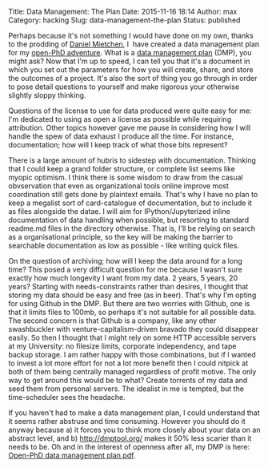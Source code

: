 Title: Data Management: The Plan
Date: 2015-11-16 18:14
Author: max
Category: hacking
Slug: data-management-the-plan
Status: published

Perhaps because it's not something I would have done on my own, thanks to the prodding of [Daniel Mietchen](https://twitter.com/evomri), I  have created a data management plan for my [open-PhD adventure](http://notconfusing.com/am-i-doing-my-phd-in-the-open/). What is a [data management plan](https://en.wikipedia.org/wiki/Data_management_plan) (DMP), you might ask? Now that I'm up to speed, I can tell you that it's a document in which you set out the parameters for how you will create, share, and store the outcomes of a project. It's also the sort of thing you go through in order to pose detail questions to yourself and make rigorous your otherwise slightly sloppy thinking.

Questions of the license to use for data produced were quite easy for me: I'm dedicated to using as open a license as possible while requiring attribution. Other topics however gave me pause in considering how I will handle the spew of data exhaust I produce all the time. For instance, documentation; how will I keep track of what those bits represent?

There is a large amount of hubris to sidestep with documentation. Thinking that I could keep a grand folder structure, or complete list seems like myopic optimism. I think there is some wisdom to draw from the casual obvservation that even as organizational tools online improve most coordination still gets done by plaintext emails. That's why I have no plan to keep a megalist sort of card-catalogue of documentation, but to include it as files alongside the datae. I will aim for IPython/Jupyterized inline documentation of data handling when possible, but resorting to standard readme.md files in the directory otherwise. That is, I'll be relying on search as a organisational principle, so the key will be making the barrier to searchable documentation as low as possible - like writing quick files.

On the question of archiving; how will I keep the data around for a long time? This posed a very difficult question for me because I wasn't sure exactly how much longevity I want from my data. 2 years, 5 years, 20 years? Starting with needs-constraints rather than desires, I thought that storing my data should be easy and free (as in beer). That's why I'm opting for using Github in the DMP. But there are two worries with Github, one is that it limits files to 100mb, so perhaps it's not suitable for all possible data. The second concern is that Github is a company, like any other swashbuckler with venture-capitalism-driven bravado they could disappear easily. So then I thought that I might rely on some HTTP accessible servers at my University: no filesize limits, corporate independency, and tape backup storage. I am rather happy with those combinations, but if I wanted to invest a lot more effort for not a lot more benefit then I could nitpick at both of them being centrally managed regardless of profit motive. The only way to get around this would be to what? Create torrents of my data and seed them from personal servers. The idealist in me is tempted, but the time-scheduler sees the headache.

If you haven't had to make a data management plan, I could understand that it seems rather abstruse and time consuming. However you should do it anyway because a) it forces you to think more closely about your data on an abstract level, and b) <http://dmptool.org/> makes it 50% less scarier than it needs to be. Oh and in the interest of openness after all, my DMP is here: [Open-PhD data management plan.pdf]({static}/images/uploads/2015/11/Open-PhD-data-management-plan.pdf).
